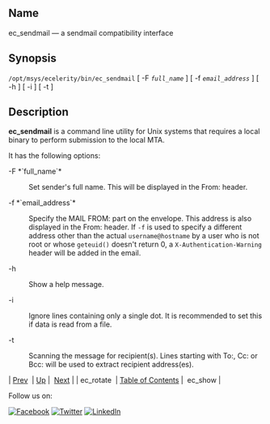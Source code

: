<a name="executable.ec_sendmail"></a>
## Name

ec_sendmail — a sendmail compatibility interface

## Synopsis

`/opt/msys/ecelerity/bin/ec_sendmail` [ -F *`full_name`* ] [ -f *`email_address`* ] [ -h ] [ -i ] [ -t ]

<a name="idp13117120"></a>
## Description

**ec_sendmail** is a command line utility for Unix systems that requires a local binary to perform submission to the local MTA.

It has the following options:

<dl class="variablelist">

<dt>-F *`full_name`*</dt>

<dd>

Set sender's full name. This will be displayed in the From: header.

</dd>

<dt>-f *`email_address`*</dt>

<dd>

Specify the MAIL FROM: part on the envelope. This address is also displayed in the From: header. If `-f` is used to specify a different address other than the actual `username@hostname` by a user who is not root or whose `geteuid()` doesn't return 0, a `X-Authentication-Warning` header will be added in the email.

</dd>

<dt>-h</dt>

<dd>

Show a help message.

</dd>

<dt>-i</dt>

<dd>

Ignore lines containing only a single dot. It is recommended to set this if data is read from a file.

</dd>

<dt>-t</dt>

<dd>

Scanning the message for recipient(s). Lines starting with To:, Cc: or Bcc: will be used to extract recipient address(es).

</dd>

</dl>

| [Prev](executable.ec_rotate.php)  | [Up](exec.cmds.ref.php) |  [Next](executable.ec_show.php) |
| ec_rotate  | [Table of Contents](index.php) |  ec_show |

Follow us on:

[![Facebook](https://support.messagesystems.com/images/icon-facebook.png)](http://www.facebook.com/messagesystems) [![Twitter](https://support.messagesystems.com/images/icon-twitter.png)](http://twitter.com/#!/MessageSystems) [![LinkedIn](https://support.messagesystems.com/images/icon-linkedin.png)](http://www.linkedin.com/company/message-systems)